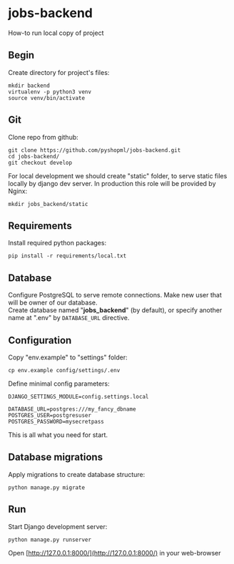 jobs-backend
===

How-to run local copy of project

Begin
---

Create directory for project's files: 

    mkdir backend
    virtualenv -p python3 venv
    source venv/bin/activate


Git
---

Clone repo from github:

    git clone https://github.com/pyshopml/jobs-backend.git
    cd jobs-backend/
    git checkout develop
    
For local development we should create "static" folder, to serve static files locally by django dev server.
In production this role will be provided by Nginx:  

    mkdir jobs_backend/static


Requirements
---

Install required python packages:

    pip install -r requirements/local.txt


Database
---

Configure PostgreSQL to serve remote connections.
Make new user that will be owner of our database.  
Create database named "**jobs_backend**" (by default),
or specify another name at ".env" by `DATABASE_URL` directive.


Configuration
---

Copy "env.example" to "settings" folder:

    cp env.example config/settings/.env

Define minimal config parameters:

    DJANGO_SETTINGS_MODULE=config.settings.local
    
    DATABASE_URL=postgres:///my_fancy_dbname
    POSTGRES_USER=postgresuser
    POSTGRES_PASSWORD=mysecretpass

This is all what you need for start.


Database migrations
---

Apply migrations to create database structure: 

    python manage.py migrate


Run
---

Start Django development server:

    python manage.py runserver

Open [http://127.0.0.1:8000/](http://127.0.0.1:8000/) in your web-browser
